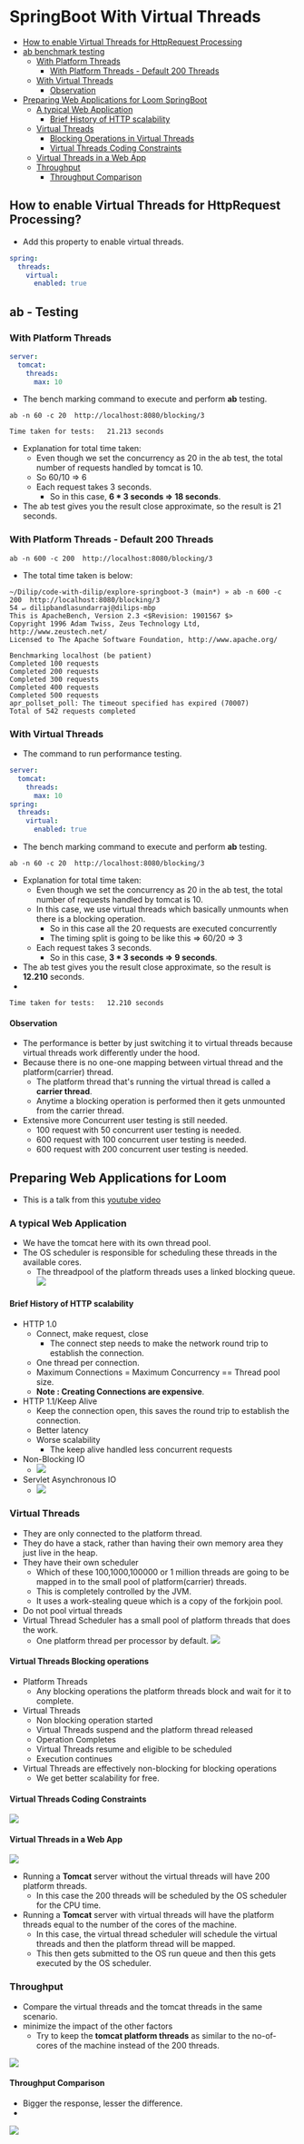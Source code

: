 # SpringBoot With Virtual Threads

- [How to enable Virtual Threads for HttpRequest Processing](#how-to-enable-virtual-threads-for-httprequest-processing)
- [ab benchmark testing](#ab---testing)
  - [With Platform Threads](#with-platform-threads)
    - [With Platform Threads - Default 200 Threads](#with-platform-threads---default-200-threads)
  - [With Virtual Threads](#with-virtual-threads)
    - [Observation](#observation)
- [Preparing Web Applications for Loom SpringBoot ](#preparing-web-applications-for-loom)
  - [A typical Web Application](#a-typical-web-application)
    - [Brief History of HTTP scalability](#brief-history-of-http-scalability)
  - [Virtual Threads](#virtual-threads)
    - [Blocking Operations in Virtual Threads ](#virtual-threads-blocking-operations)
    - [Virtual Threads Coding Constraints](#virtual-threads-coding-constraints)
  - [Virtual Threads in a Web App](#virtual-threads-in-a-web-app)
  - [Throughput](#throughput)
    - [Throughput Comparison](#throughput-comparison)

## How to enable Virtual Threads for HttpRequest Processing?

- Add this property to enable virtual threads.

```yml
spring:
  threads:
    virtual:
      enabled: true
```

## ab - Testing

### With Platform Threads

```yml
server:
  tomcat:
    threads:
      max: 10
```

- The bench marking command to execute and perform **ab** testing.

```text
ab -n 60 -c 20  http://localhost:8080/blocking/3   
```

```text
Time taken for tests:   21.213 seconds
```

- Explanation for total time taken:
    - Even though we set the concurrency as 20 in the ab test, the total number of requests handled by tomcat is 10.
    - So 60/10 => 6
    - Each request takes 3 seconds.
        - So in this case, **6 * 3 seconds => 18 seconds**.
- The ab test gives you the result close approximate, so the result is 21 seconds.

### With Platform Threads - Default 200 Threads

```text
ab -n 600 -c 200  http://localhost:8080/blocking/3   
```
- The total time taken is below:

```
~/Dilip/code-with-dilip/explore-springboot-3 (main*) » ab -n 600 -c 200  http://localhost:8080/blocking/3                                                            54 ↵ dilipbandlasundarraj@dilips-mbp
This is ApacheBench, Version 2.3 <$Revision: 1901567 $>
Copyright 1996 Adam Twiss, Zeus Technology Ltd, http://www.zeustech.net/
Licensed to The Apache Software Foundation, http://www.apache.org/

Benchmarking localhost (be patient)
Completed 100 requests
Completed 200 requests
Completed 300 requests
Completed 400 requests
Completed 500 requests
apr_pollset_poll: The timeout specified has expired (70007)
Total of 542 requests completed
```

### With Virtual Threads
- The command to run performance testing.

```yml
server:
  tomcat:
    threads:
      max: 10
spring:
  threads:
    virtual:
      enabled: true
```
- The bench marking command to execute and perform **ab** testing.

```text
ab -n 60 -c 20  http://localhost:8080/blocking/3   
```
- Explanation for total time taken:
    - Even though we set the concurrency as 20 in the ab test, the total number of requests handled by tomcat is 10.
    - In this case, we use virtual threads which basically unmounts when there is a blocking operation.
      - So in this case all the 20 requests are executed concurrently 
      - The timing split is going to be like this => 60/20 => 3
    - Each request takes 3 seconds.
        - So in this case, **3 * 3 seconds => 9 seconds**.
- The ab test gives you the result close approximate, so the result is **12.210** seconds.
- 
```text
Time taken for tests:   12.210 seconds
```

#### Observation
- The performance is better by just switching it to virtual threads because virtual threads work differently under the hood.
- Because there is no one-one mapping between virtual thread and the platform(carrier) thread.
  - The platform thread that's running the virtual thread is called a **carrier thread**. 
  - Anytime a blocking operation is performed then it gets unmounted from the carrier thread.
- Extensive more Concurrent user testing is still needed.
  - 100 request with 50 concurrent user testing is needed.
  - 600 request with 100 concurrent user testing is needed.
  - 600 request with 200 concurrent user testing is needed.

## Preparing Web Applications for Loom
- This is a talk from this [youtube video](https://www.youtube.com/watch?v=rly6U0yT5Kg&list=PLnXn1AViWyL71Svn1y4zyVxOhHFrm70mS&index=7&t=1331s&ab_channel=SpringI%2FO)

### A typical Web Application
- We have the tomcat here with its own thread pool.
- The OS scheduler is responsible for scheduling these threads in the available cores.
  - The threadpool of the platform threads uses a linked blocking queue.
![](images/1.png)

#### Brief History of HTTP scalability
- HTTP 1.0
  - Connect, make request, close
    - The connect step needs to make the network round trip to establish the connection.
  - One thread per connection.
  - Maximum Connections = Maximum Concurrency == Thread pool size.
  - **Note : Creating Connections are expensive**.
- HTTP 1.1/Keep Alive
  - Keep the connection open, this saves the round trip to establish the connection.
  - Better latency
  - Worse scalability
    - The keep alive handled less concurrent requests
- Non-Blocking IO
  - ![](images/2.png)
- Servlet Asynchronous IO
  - ![](images/3.png)

### Virtual Threads
- They are only connected to the platform thread.
- They do have a stack, rather than having their own memory area they just live in the heap.
- They have their own scheduler
  - Which of these 100,1000,100000 or 1 million threads are going to be mapped in to the small pool of platform(carrier) threads.
  - This is completely controlled by the JVM.
  - It uses a work-stealing queue which is a copy of the forkjoin pool.
- Do not pool virtual threads
- Virtual Thread Scheduler has a small pool of platform threads that does the work.
  - One platform thread per processor by default.
![](images/4.png)

#### Virtual Threads Blocking operations
- Platform Threads
  - Any blocking operations the platform threads block and wait for it to complete.
- Virtual Threads
  - Non blocking operation started
  - Virtual Threads suspend and the platform thread released
  - Operation Completes
  - Virtual Threads resume and eligible to be scheduled
  - Execution continues
- Virtual Threads are effectively non-blocking for blocking operations
  - We get better scalability for free.

#### Virtual Threads Coding Constraints

![](images/5.png)

#### Virtual Threads in a Web App

![](images/6.png)

- Running a **Tomcat** server without the virtual threads will have 200 platform threads.
  - In this case the 200 threads will be scheduled by the OS scheduler for the CPU time.
- Running a **Tomcat** server with virtual threads will have the platform threads equal to the number of the cores of the machine.
  - In this case, the virtual thread scheduler will schedule the virtual threads and then the platform thread will be mapped.
  - This then gets submitted to the OS run queue and then this gets executed by the OS scheduler.

### Throughput

- Compare the virtual threads and the tomcat threads in the same scenario.
- minimize the impact of the other factors
  - Try to keep the **tomcat platform threads** as similar to the no-of-cores of the machine instead of the 200 threads.

![](images/7.png)

#### Throughput Comparison
- Bigger the response, lesser the difference.
- 

![](images/8.png)